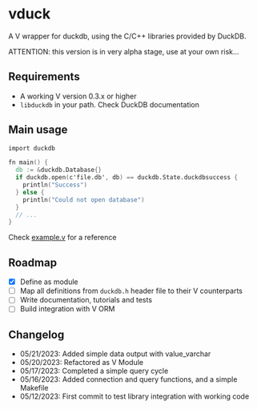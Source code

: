 # vduck

A V wrapper for duckdb, using the C/C++ libraries provided by DuckDB.

ATTENTION: this version is in very alpha stage, use at your own risk...

## Requirements

- A working V version 0.3.x or higher
- `libduckdb` in your path. Check DuckDB documentation

## Main usage

```v
import duckdb

fn main() {
  db := &duckdb.Database{}
  if duckdb.open(c'file.db', db) == duckdb.State.duckdbsuccess {
    println("Success")
  } else {
    println("Could not open database")
  }
  // ...
}
```

Check [example.v](example.v) for a reference

## Roadmap

- [x] Define as module
- [ ] Map all definitions from `duckdb.h` header file to their V counterparts
- [ ] Write documentation, tutorials and tests
- [ ] Build integration with V ORM

## Changelog

- 05/21/2023: Added simple data output with value_varchar
- 05/20/2023: Refactored as V Module
- 05/17/2023: Completed a simple query cycle
- 05/16/2023: Added connection and query functions, and a simple Makefile
- 05/12/2023: First commit to test library integration with working code
